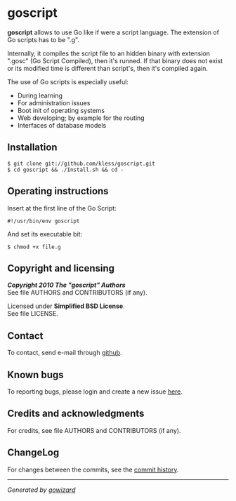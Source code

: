 goscript
========

**goscript** allows to use Go like if were a script language. The extension of
Go scripts has to be ".g".

Internally, it compiles the script file to an hidden binary with extension
".gosc" (Go Script Compiled), then it's runned. If that binary does not exist or
its modified time is different than script's, then it's compiled again.

The use of Go scripts is especially useful:

+ During learning
+ For administration issues
+ Boot init of operating systems
+ Web developing; by example for the routing
+ Interfaces of database models


## Installation

	$ git clone git://github.com/kless/goscript.git
	$ cd goscript && ./Install.sh && cd -


## Operating instructions

Insert at the first line of the Go Script:

	#!/usr/bin/env goscript

And set its executable bit:

	$ chmod +x file.g


## Copyright and licensing

***Copyright 2010  The "goscript" Authors***  
See file AUTHORS and CONTRIBUTORS (if any).

Licensed under **Simplified BSD License**.  
See file LICENSE.


## Contact

To contact, send e-mail through [github][1].


## Known bugs

To reporting bugs, please login and create a new issue [here][2].


## Credits and acknowledgments

For credits, see file AUTHORS and CONTRIBUTORS (if any).


## ChangeLog

For changes between the commits, see the [commit history][3].


* * *
*Generated by [gowizard](http://github.com/kless/gowizard)*


[1]: https://github.com/kless
[2]: https://github.com/kless/goscript/issues
[3]: https://github.com/kless/goscript/commits/master

